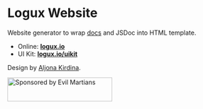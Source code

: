 # Logux Website

Website generator to wrap [docs] and JSDoc into HTML template.

* Online: **[logux.io](https://logux.io/)**
* UI Kit: **[logux.io/uikit](https://logux.io/uikit/)**

Design by [Aljona Kirdina](https://twitter.com/egodyston).

[docs]: https://github.com/logux/docs

<a href="https://evilmartians.com/?utm_source=logux-docs">
  <img src="https://evilmartians.com/badges/sponsored-by-evil-martians.svg"
       alt="Sponsored by Evil Martians" width="236" height="54">
</a>

